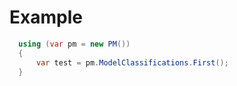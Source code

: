 # Example
```cs
  using (var pm = new PM())
  {
      var test = pm.ModelClassifications.First();
  }
```